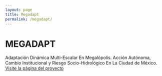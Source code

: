 ```yaml
---
layout: page
title: Megadapt
permalink: /megadapt/
---
```



# MEGADAPT

Adaptación Dinámica Multi-Escalar En Megalópolis. Acción Autónoma, Cambio Institucional y Riesgo Socio-Hidrológico En La Ciudad de México. [Visite la página del proyecto](http://megadapt.weebly.com/)
